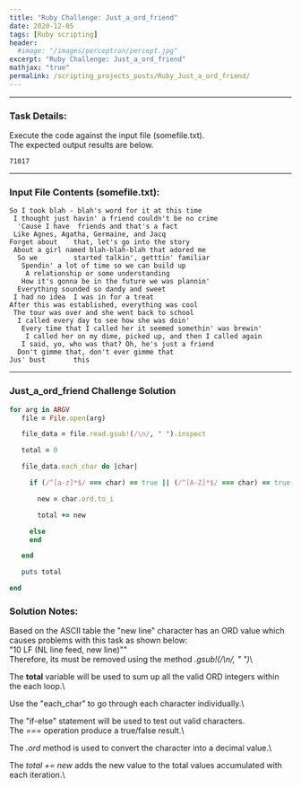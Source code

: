 ```yaml
---
title: "Ruby Challenge: Just_a_ord_friend"
date: 2020-12-05
tags: [Ruby scripting]
header:
  #image: "/images/perceptron/percept.jpg"
excerpt: "Ruby Challenge: Just_a_ord_friend"
mathjax: "true"
permalink: /scripting_projects_posts/Ruby_Just_a_ord_friend/
---
```


---
### Task Details:
Execute the code against the input file (somefile.txt).\
The expected output results are below.
```
71017
```
---
### Input File Contents (somefile.txt):
```
So I took blah - blah's word for it at this time
 I thought just havin' a friend couldn't be no crime
  'Cause I have  friends and that's a fact
 Like Agnes, Agatha, Germaine, and Jacq
Forget about    that, let's go into the story
 About a girl named blah-blah-blah that adored me
  So we         started talkin', getttin' familiar
   Spendin' a lot of time so we can build up
    A relationship or some understanding
   How it's gonna be in the future we was plannin'
  Everything sounded so dandy and sweet
 I had no idea  I was in for a treat
After this was established, everything was cool
 The tour was over and she went back to school
  I called every day to see how she was doin'
   Every time that I called her it seemed somethin' was brewin'
    I called her on my dime, picked up, and then I called again
   I said, yo, who was that? Oh, he's just a friend
  Don't gimme that, don't ever gimme that
Jus' bust       this
```

---
### Just_a_ord_friend Challenge Solution
```ruby
for arg in ARGV
   file = File.open(arg)

   file_data = file.read.gsub!(/\n/, " ").inspect

   total = 0

   file_data.each_char do |char|

     if (/^[a-z]*$/ === char) == true || (/^[A-Z]*$/ === char) == true

       new = char.ord.to_i

       total += new

     else
     end

   end

   puts total

end
```

### Solution Notes:
Based on the ASCII table the "new line" character has an ORD value which causes problems with this task  as shown below:\
"10  LF  (NL line feed, new line)""\
Therefore, its must be removed using the method *.gsub!(/\n/, " ")*\

The **total** variable will be used to sum up all the valid ORD integers within the each loop.\

Use the "each_char" to go through each character individually.\

The "if-else" statement will be used to test out valid characters. \
The *===* operation produce a true/false result.\

The *.ord* method is used to convert the character into a decimal value.\

 The *total += new* adds the new value to the total values accumulated with each iteration.\
